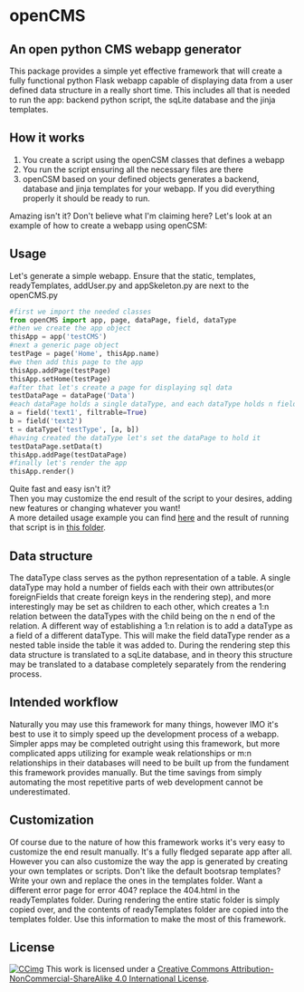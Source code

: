 # openCMS

## An open python CMS webapp generator

This package provides a simple yet effective framework that will create a fully functional python Flask webapp capable of displaying data from a user defined data structure in a really short time. This includes all that is needed to run the app: backend python script, the sqLite database and the jinja templates.

## How it works

1. You create a script using the openCSM classes that defines a webapp
2. You run the script ensuring all the necessary files are there
3. openCSM based on your defined objects generates a backend, database and jinja templates for your webapp.
If you did everything properly it should be ready to run.  

Amazing isn't it? Don't believe what I'm claiming here?
Let's look at an example of how to create a webapp using openCSM:

## Usage

Let's generate a simple webapp. Ensure that the static, templates, readyTemplates, addUser.py and appSkeleton.py are next to the openCMS.py

```Python
#first we import the needed classes
from openCMS import app, page, dataPage, field, dataType
#then we create the app object
thisApp = app('testCMS')
#next a generic page object
testPage = page('Home', thisApp.name)
#we then add this page to the app
thisApp.addPage(testPage)
thisApp.setHome(testPage)
#after that let's create a page for displaying sql data
testDataPage = dataPage('Data')
#each dataPage holds a single dataType, and each dataType holds n fields
a = field('text1', filtrable=True)
b = field('text2')
t = dataType('testType', [a, b])
#having created the dataType let's set the dataPage to hold it
testDataPage.setData(t)
thisApp.addPage(testDataPage)
#finally let's render the app
thisApp.render()
```

Quite fast and easy isn't it?  
Then you may customize the end result of the script to your desires, adding new features or changing whatever you want!  
A more detailed usage example you can find [here](./testRender.py) and the result of running that script is in [this folder](./testCSM/).

## Data structure

The dataType class serves as the python representation of a table.
A single dataType may hold a number of fields each with their own attributes(or foreignFields that create foreign keys in the rendering step), and more interestingly may be set as children to each other, which creates a 1:n relation between the dataTypes with the child being on the n end of the relation.
A different way of establishing a 1:n relation is to add a dataType as a field of a different dataType. This will make the field dataType render as a  nested table inside the table it was added to.
During the rendering step this data structure is translated to a sqLite database, and in theory this structure may be translated to a database completely separately from the rendering process.

## Intended workflow

Naturally you may use this framework for many things, however IMO it's best to use it to simply speed up the development process of a webapp.
Simpler apps may be completed outright using this framework, but more complicated apps utilizing for example weak relationships or m:n relationships in their databases will need to be built up from the fundament this framework provides manually.
But the time savings from simply automating the most repetitive parts of web development cannot be underestimated.

## Customization

Of course due to the nature of how this framework works it's very easy to customize the end result manually. It's a fully fledged separate app after all. However you can also customize the way the app is generated by creating your own templates or scripts. Don't like the default bootsrap templates? Write your own and replace the ones in the templates folder. Want a different error page for error 404? replace the 404.html in the readyTemplates folder.
During rendering the entire static folder is simply copied over, and the contents of readyTemplates folder are copied into the templates folder. Use this information to make the most of this framework.  

## License

[![CCimg](https://i.creativecommons.org/l/by-nc-sa/4.0/88x31.png)]([https://creativecommons.org/licenses/by-nc-sa/4.0/](https://creativecommons.org/licenses/by-nc-sa/4.0/))  
This work is licensed under a [Creative Commons Attribution-NonCommercial-ShareAlike 4.0 International License]([https://creativecommons.org/licenses/by-nc-sa/4.0/](https://creativecommons.org/licenses/by-nc-sa/4.0/)).  
